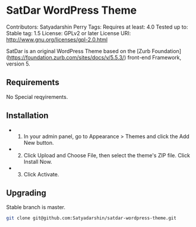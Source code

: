 # SatDar WordPress Theme

Contributors: Satyadarshin Perry
Tags: 
Requires at least: 4.0
Tested up to:
Stable tag: 1.5
License: GPLv2 or later
License URI: http://www.gnu.org/licenses/gpl-2.0.html

SatDar is an original WordPress Theme based on the [Zurb Foundation] (https://foundation.zurb.com/sites/docs/v/5.5.3/) front-end Framework, version 5.

## Requirements

No Special reqyirements.

## Installation 

* 1. In your admin panel, go to Appearance > Themes and click the Add New button.
* 2. Click Upload and Choose File, then select the theme's ZIP file. Click Install Now.
* 3. Click Activate.

## Upgrading

Stable branch is master.

```bash
git clone git@github.com:Satyadarshin/satdar-wordpress-theme.git
```
